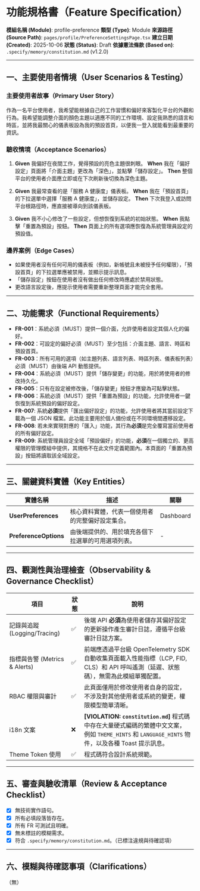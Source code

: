 # 功能規格書（Feature Specification）

**模組名稱 (Module)**: profile-preference
**類型 (Type)**: Module
**來源路徑 (Source Path)**: `pages/profile/PreferenceSettingsPage.tsx`
**建立日期 (Created)**: 2025-10-06
**狀態 (Status)**: Draft
**依據憲法條款 (Based on)**: `.specify/memory/constitution.md` (v1.2.0)

---

## 一、主要使用者情境（User Scenarios & Testing）

### 主要使用者故事（Primary User Story）
作為一名平台使用者，我希望能根據自己的工作習慣和偏好來客製化平台的外觀和行為。我希望能調整介面的顏色主題以適應不同的工作環境、設定我熟悉的語言和時區，並將我最關心的儀表板設為我的預設首頁，以便我一登入就能看到最重要的資訊。

### 驗收情境（Acceptance Scenarios）
1.  **Given** 我偏好在夜間工作，覺得預設的亮色主題很刺眼。
    **When** 我在「偏好設定」頁面將「介面主題」更改為「深色」，並點擊「儲存設定」。
    **Then** 整個平台的使用者介面應立即或在下次刷新後切換為深色主題。

2.  **Given** 我最常查看的是「服務 A 健康度」儀表板。
    **When** 我在「預設首頁」的下拉選單中選擇「服務 A 健康度」，並儲存設定。
    **Then** 下次我登入或訪問平台根路徑時，應直接被導向到該儀表板。

3.  **Given** 我不小心修改了一些設定，但想恢復到系統的初始狀態。
    **When** 我點擊「重置為預設」按鈕。
    **Then** 頁面上的所有選項應恢復為系統管理員設定的預設值。

### 邊界案例（Edge Cases）
- 如果使用者沒有任何可用的儀表板（例如，新帳號且未被授予任何權限），「預設首頁」的下拉選單應被禁用，並顯示提示訊息。
- 「儲存設定」按鈕在使用者沒有做出任何修改時應處於禁用狀態。
- 更改語言設定後，應提示使用者需要重新整理頁面才能完全套用。

---

## 二、功能需求（Functional Requirements）

- **FR-001**：系統必須（MUST）提供一個介面，允許使用者設定其個人化的偏好。
- **FR-002**：可設定的偏好必須（MUST）至少包括：介面主題、語言、時區和預設首頁。
- **FR-003**：所有可用的選項（如主題列表、語言列表、時區列表、儀表板列表）必須（MUST）由後端 API 動態提供。
- **FR-004**：系統必須（MUST）提供「儲存變更」的功能，用於將使用者的修改持久化。
- **FR-005**：只有在設定被修改後，「儲存變更」按鈕才應變為可點擊狀態。
- **FR-006**：系統必須（MUST）提供「重置為預設」的功能，允許使用者一鍵恢復到系統預設的偏好設定。
- **FR-007**: 系統**必須**提供「匯出偏好設定」的功能，允許使用者將其當前設定下載為一個 JSON 檔案。此功能主要用於個人備份或在不同環境間遷移設定。
- **FR-008**: 若未來實現對應的「匯入」功能，其行為**必須**是完全覆寫當前使用者的所有偏好設定。
- **FR-009**: 系統管理員設定全域「預設偏好」的功能，**必須**在一個獨立的、更高權限的管理模組中提供，其規格不在此文件定義範圍內。本頁面的「重置為預設」按鈕將讀取該全域設定。

---

## 三、關鍵資料實體（Key Entities）
| 實體名稱 | 描述 | 關聯 |
|-----------|------|------|
| **UserPreferences** | 核心資料實體，代表一個使用者的完整偏好設定集合。 | Dashboard |
| **PreferenceOptions**| 由後端提供的、用於填充各個下拉選單的可用選項列表。 | - |

---

## 四、觀測性與治理檢查（Observability & Governance Checklist）

| 項目 | 狀態 | 說明 |
|------|------|------|
| 記錄與追蹤 (Logging/Tracing) | ✅ | 後端 API **必須**為使用者儲存其偏好設定的更新操作產生審計日誌，遵循平台級審計日誌方案。 |
| 指標與告警 (Metrics & Alerts) | ✅ | 前端應透過平台級 OpenTelemetry SDK 自動收集頁面載入性能指標（LCP, FID, CLS）和 API 呼叫遙測（延遲、狀態碼），無需為此模組單獨配置。 |
| RBAC 權限與審計 | ✅ | 此頁面僅用於修改使用者自身的設定，不涉及對其他使用者或系統的變更，權限模型簡單清晰。 |
| i18n 文案 | ❌ | **[VIOLATION: `constitution.md`]** 程式碼中存在大量硬式編碼的繁體中文文案，例如 `THEME_HINTS` 和 `LANGUAGE_HINTS` 物件，以及各種 Toast 提示訊息。 |
| Theme Token 使用 | ✅ | 程式碼符合設計系統規範。 |

---

## 五、審查與驗收清單（Review & Acceptance Checklist）

- [x] 無技術實作語句。
- [x] 所有必填段落皆存在。
- [x] 所有 FR 可測試且明確。
- [x] 無未標註的模糊需求。
- [x] 符合 `.specify/memory/constitution.md`。（已標注違規與待確認項）

---

## 六、模糊與待確認事項（Clarifications）

（無）